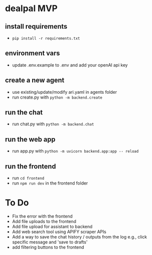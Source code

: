 # dealpal MVP

## install requirements
* `pip install -r requirements.txt`

## environment vars
* update .env.example to .env and add your openAI api key

## create a new agent
* use existing/update/modify ari.yaml in agents folder
* run create.py with `python -m backend.create`

## run the chat
* run chat.py with `python -m backend.chat`

## run the web app
* run app.py with `python -m uvicorn backend.app:app -- reload`

## run the frontend
* run `cd frontend`
* run `npm run dev` in the frontend folder


# To Do
- Fix the error with the frontend
- Add file uploads to the frontend
- Add file upload for assistant to backend
- Add web search tool using APIFY scraper APIs
- Add a way to save the chat history / outputs from the log e.g., click specific message and 'save to drafts'
- add filtering buttons to the frontend